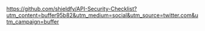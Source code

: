 https://github.com/shieldfy/API-Security-Checklist?utm_content=buffer95b82&utm_medium=social&utm_source=twitter.com&utm_campaign=buffer
